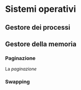 # Sistemi operativi

## Gestore dei processi

## Gestore della memoria

### Paginazione

La *paginazione*

### Swapping



